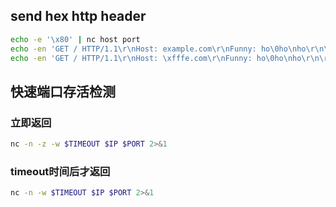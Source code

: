 
## send hex http header
```bash
echo -e '\x80' | nc host port
echo -en 'GET / HTTP/1.1\r\nHost: example.com\r\nFunny: ho\0ho\nho\r\n\r\n' | nc IP PORT
echo -en 'GET / HTTP/1.1\r\nHost: \xfffe.com\r\nFunny: ho\0ho\nho\r\n\r\n' | nc IP PORT
```

## 快速端口存活检测
### 立即返回
```bash 
nc -n -z -w $TIMEOUT $IP $PORT 2>&1
```
### timeout时间后才返回
```bash 
nc -n -w $TIMEOUT $IP $PORT 2>&1
```